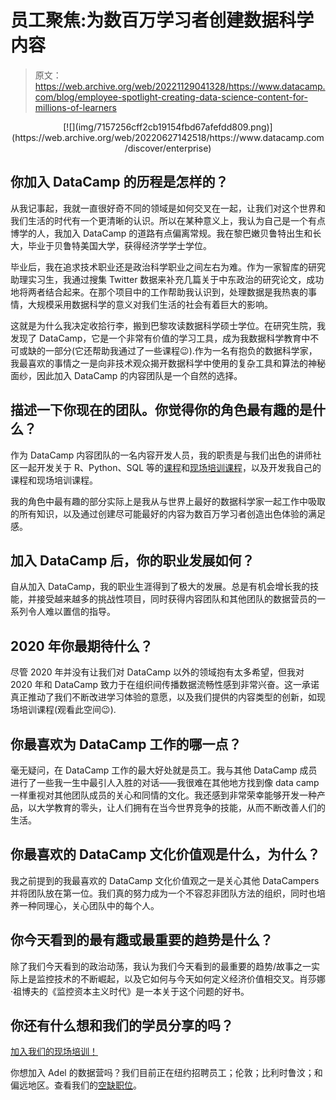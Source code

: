 # 员工聚焦:为数百万学习者创建数据科学内容

> 原文：<https://web.archive.org/web/20221129041328/https://www.datacamp.com/blog/employee-spotlight-creating-data-science-content-for-millions-of-learners>

<center>[![](img/7157256cff2cb19154fbd67afefdd809.png)](https://web.archive.org/web/20220627142518/https://www.datacamp.com/discover/enterprise)</center>

## 你加入 DataCamp 的历程是怎样的？

从我记事起，我就一直很好奇不同的领域是如何交叉在一起，让我们对这个世界和我们生活的时代有一个更清晰的认识。所以在某种意义上，我认为自己是一个有点博学的人，我加入 DataCamp 的道路有点偏离常规。我在黎巴嫩贝鲁特出生和长大，毕业于贝鲁特美国大学，获得经济学学士学位。

毕业后，我在追求技术职业还是政治科学职业之间左右为难。作为一家智库的研究助理实习生，我通过搜集 Twitter 数据来补充几篇关于中东政治的研究论文，成功地将两者结合起来。在那个项目中的工作帮助我认识到，处理数据是我热衷的事情，大规模采用数据科学的意义对我们生活的社会有着巨大的影响。

这就是为什么我决定收拾行李，搬到巴黎攻读数据科学硕士学位。在研究生院，我发现了 DataCamp，它是一个非常有价值的学习工具，成为我数据科学教育中不可或缺的一部分(它还帮助我通过了一些课程😉).作为一名有抱负的数据科学家，我最喜欢的事情之一是向非技术观众揭开数据科学中使用的复杂工具和算法的神秘面纱，因此加入 DataCamp 的内容团队是一个自然的选择。

## 描述一下你现在的团队。你觉得你的角色最有趣的是什么？

作为 DataCamp 内容团队的一名内容开发人员，我的职责是与我们出色的讲师社区一起开发关于 R、Python、SQL 等的[课程](https://web.archive.org/web/20220627142518/https://www.datacamp.com/courses)和[现场培训课程](https://web.archive.org/web/20220627142518/https://www.datacamp.com/discover/webinars)，以及开发我自己的课程和现场培训课程。

我的角色中最有趣的部分实际上是我从与世界上最好的数据科学家一起工作中吸取的所有知识，以及通过创建尽可能最好的内容为数百万学习者创造出色体验的满足感。

## 加入 DataCamp 后，你的职业发展如何？

自从加入 DataCamp，我的职业生涯得到了极大的发展。总是有机会增长我的技能，并接受越来越多的挑战性项目，同时获得内容团队和其他团队的数据营员的一系列令人难以置信的指导。

## 2020 年你最期待什么？

尽管 2020 年并没有让我们对 DataCamp 以外的领域抱有太多希望，但我对 2020 年和 DataCamp 致力于在组织间传播数据流畅性感到非常兴奋。这一承诺真正推动了我们不断改进学习体验的意愿，以及我们提供的内容类型的创新，如现场培训课程(观看此空间😉).

## 你最喜欢为 DataCamp 工作的哪一点？

毫无疑问，在 DataCamp 工作的最大好处就是员工。我与其他 DataCamp 成员进行了一些我一生中最引人入胜的对话——我很难在其他地方找到像 data camp 一样重视对其他团队成员的关心和同情的文化。我还感到非常荣幸能够开发一种产品，以大学教育的零头，让人们拥有在当今世界竞争的技能，从而不断改善人们的生活。

## 你最喜欢的 DataCamp 文化价值观是什么，为什么？

我之前提到的我最喜欢的 DataCamp 文化价值观之一是关心其他 DataCampers 并将团队放在第一位。我们真的努力成为一个不容忍非团队方法的组织，同时也培养一种同理心，关心团队中的每个人。

## 你今天看到的最有趣或最重要的趋势是什么？

除了我们今天看到的政治动荡，我认为我们今天看到的最重要的趋势/故事之一实际上是监控技术的不断崛起，以及它如何与今天如何定义经济价值相交叉。肖莎娜·祖博夫的《监控资本主义时代》是一本关于这个问题的好书。

## 你还有什么想和我们的学员分享的吗？

[加入我们的现场培训！](https://web.archive.org/web/20220627142518/https://www.datacamp.com/discover/webinars)

你想加入 Adel 的数据营吗？我们目前正在纽约招聘员工；伦敦；比利时鲁汶；和偏远地区。查看我们的[空缺职位](https://web.archive.org/web/20220627142518/https://www.datacamp.com/jobs/)。
